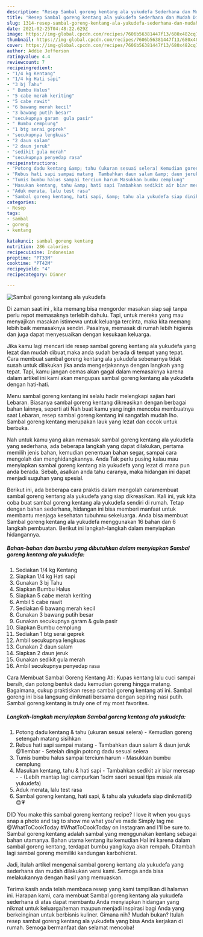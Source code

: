 ```yaml
---
description: "Resep Sambal goreng kentang ala yukudefa Sederhana dan Mudah Dibuat"
title: "Resep Sambal goreng kentang ala yukudefa Sederhana dan Mudah Dibuat"
slug: 1314-resep-sambal-goreng-kentang-ala-yukudefa-sederhana-dan-mudah-dibuat
date: 2021-02-25T04:48:22.629Z
image: https://img-global.cpcdn.com/recipes/7606b56381447f13/680x482cq70/sambal-goreng-kentang-ala-yukudefa-foto-resep-utama.jpg
thumbnail: https://img-global.cpcdn.com/recipes/7606b56381447f13/680x482cq70/sambal-goreng-kentang-ala-yukudefa-foto-resep-utama.jpg
cover: https://img-global.cpcdn.com/recipes/7606b56381447f13/680x482cq70/sambal-goreng-kentang-ala-yukudefa-foto-resep-utama.jpg
author: Addie Jefferson
ratingvalue: 4.4
reviewcount: 7
recipeingredient:
- "1/4 kg Kentang"
- "1/4 kg Hati sapi"
- "3 bj Tahu"
- " Bumbu Halus"
- "5 cabe merah keriting"
- "5 cabe rawit"
- "6 bawang merah kecil"
- "3 bawang putih besar"
- "secukupnya garam  gula pasir"
- " Bumbu cemplung"
- "1 btg serai geprek"
- "secukupnya lengkuas"
- "2 daun salam"
- "2 daun jeruk"
- "sedikit gula merah"
- "secukupnya penyedap rasa"
recipeinstructions:
- "Potong dadu kentang &amp; tahu (ukuran sesuai selera) Kemudian goreng setengah matang sisihkan"
- "Rebus hati sapi sampai matang  Tambahkan daun salam &amp; daun jeruk @1lembar Setelah dingin potong dadu sesuai selera"
- "Tumis bumbu halus sampai tercium harum Masukkan bumbu cemplung"
- "Masukan kentang, tahu &amp; hati sapi Tambahkan sedikit air biar meresap  (Lebih mantap lagi campurkan 1sdm saori sesuai tips masak ala yukudefa)"
- "Aduk merata, lalu test rasa"
- "Sambal goreng kentang, hati sapi, &amp; tahu ala yukudefa siap dinikmati😋😍💗"
categories:
- Resep
tags:
- sambal
- goreng
- kentang

katakunci: sambal goreng kentang 
nutrition: 286 calories
recipecuisine: Indonesian
preptime: "PT33M"
cooktime: "PT42M"
recipeyield: "4"
recipecategory: Dinner

---
```



![Sambal goreng kentang ala yukudefa](https://img-global.cpcdn.com/recipes/7606b56381447f13/680x482cq70/sambal-goreng-kentang-ala-yukudefa-foto-resep-utama.jpg)

Di zaman  saat ini , kita memang bisa mengorder masakan siap saji tanpa perlu repot memasaknya terlebih dahulu. Tapi, untuk mereka yang mau menyajikan masakan istimewa untuk keluarga tercinta, maka kita memang lebih baik memasaknya sendiri. Pasalnya, memasak di rumah lebih higienis dan juga dapat menyesuaikan dengan kesukaan keluarga.

Jika kamu lagi mencari ide resep sambal goreng kentang ala yukudefa yang lezat dan mudah dibuat,maka anda sudah berada di tempat yang tepat. Cara membuat sambal goreng kentang ala yukudefa  sebenarnya tidak susah untuk dilakukan jika anda mengerjakannya dengan langkah yang tepat. Tapi, kamu jangan cemas akan gagal dalam memasaknya 
karena dalam artikel ini kami akan mengupas sambal goreng kentang ala yukudefa dengan hati-hati.  

Menu sambal goreng kentang ini selalu hadir melengkapi sajian hari Lebaran. Biasanya sambal goreng kentang dikreasikan dengan berbagai bahan lainnya, seperti ati Nah buat kamu yang ingin mencoba membuatnya saat Lebaran, resep sambal goreng kentang ini sangatlah mudah lho. Sambal goreng kentang merupakan lauk yang lezat dan cocok untuk berbuka.

Nah untuk kamu yang akan memasak sambal goreng kentang ala yukudefa yang sederhana, ada beberapa langkah yang dapat dilakukan, pertama memilih jenis bahan, kemudian penentuan bahan segar, sampai cara mengolah dan menghidangkannya. Anda Tak perlu pusing kalau mau menyiapkan sambal goreng kentang ala yukudefa yang lezat di mana pun anda berada. Sebab, asalkan anda  tahu caranya, maka hidangan ini dapat menjadi suguhan yang spesial.

Berikut ini, ada beberapa cara praktis  dalam mengolah caramembuat sambal goreng kentang ala yukudefa yang siap dikreasikan. Kali ini, yuk kita coba buat sambal goreng kentang ala yukudefa sendiri di rumah. Tetap dengan bahan sederhana, hidangan ini bisa memberi manfaat untuk membantu menjaga kesehatan tubuhmu sekeluarga. Anda bisa membuat Sambal goreng kentang ala yukudefa menggunakan 16 bahan dan 6 langkah pembuatan. Berikut ini langkah-langkah dalam menyiapkan hidangannya.

<!--inarticleads1-->

##### Bahan-bahan dan bumbu yang dibutuhkan dalam menyiapkan Sambal goreng kentang ala yukudefa:

1. Sediakan 1/4 kg Kentang
1. Siapkan 1/4 kg Hati sapi
1. Gunakan 3 bj Tahu
1. Siapkan  Bumbu Halus
1. Siapkan 5 cabe merah keriting
1. Ambil 5 cabe rawit
1. Sediakan 6 bawang merah kecil
1. Gunakan 3 bawang putih besar
1. Gunakan secukupnya garam &amp; gula pasir
1. Siapkan  Bumbu cemplung
1. Sediakan 1 btg serai geprek
1. Ambil secukupnya lengkuas
1. Gunakan 2 daun salam
1. Siapkan 2 daun jeruk
1. Gunakan sedikit gula merah
1. Ambil secukupnya penyedap rasa


Cara Membuat Sambal Goreng Kentang Ati: Kupas kentang lalu cuci sampai bersih, dan potong bentuk dadu kemudian goreng hingga matang. Bagaimana, cukup praktiskan resep sambal goreng kentang ati ini. Sambal goreng ini bisa langsung dinikmati bersama dengan sepiring nasi putih. Sambal goreng kentang is truly one of my most favorites. 

<!--inarticleads2-->

##### Langkah-langkah menyiapkan Sambal goreng kentang ala yukudefa:

1. Potong dadu kentang &amp; tahu (ukuran sesuai selera) - Kemudian goreng setengah matang sisihkan
1. Rebus hati sapi sampai matang  - Tambahkan daun salam &amp; daun jeruk @1lembar - Setelah dingin potong dadu sesuai selera
1. Tumis bumbu halus sampai tercium harum - Masukkan bumbu cemplung
1. Masukan kentang, tahu &amp; hati sapi - Tambahkan sedikit air biar meresap -  - (Lebih mantap lagi campurkan 1sdm saori sesuai tips masak ala yukudefa)
1. Aduk merata, lalu test rasa
1. Sambal goreng kentang, hati sapi, &amp; tahu ala yukudefa siap dinikmati😋😍💗


DID You make this sambal goreng kentang recipe? I love it when you guys snap a photo and tag to show me what you&#39;ve made Simply tag me @WhatToCookToday #WhatToCookToday on Instagram and I&#39;ll be sure to. Sambal goreng kentang adalah sambal yang menggunakan kentang sebagai bahan utamanya. Bahan utama kentang itu kemudian Hal ini karena dalam sambal goreng kentang, terdapat bumbu yang kaya akan rempah. Ditambah lagi sambal goreng memiliki kandungan karbohidrat. 

Jadi, itulah artikel mengenai  sambal goreng kentang ala yukudefa  yang sederhana dan mudah dilakukan versi kami. Semoga anda bisa melakukannya dengan hasil yang memuaskan. 

Terima kasih anda telah membaca resep yang kami tampilkan di halaman ini. Harapan kami, cara membuat  Sambal goreng kentang ala yukudefa sederhana di atas dapat membantu Anda menyiapkan hidangan yang nikmat untuk keluarga/teman maupun menjadi inspirasi bagi Anda yang berkeinginan untuk berbisnis kuliner. Gimana nih? Mudah bukan? Itulah resep sambal goreng kentang ala yukudefa yang bisa Anda kerjakan di rumah. Semoga bermanfaat dan selamat mencoba!

